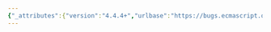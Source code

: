 ```yaml
---
{"_attributes":{"version":"4.4.4+","urlbase":"https://bugs.ecmascript.org/","maintainer":"dherman@mozilla.com"},"bug":{"bug_id":3714,"creation_ts":"2015-01-31 08:10:00 -0800","short_desc":"21.1.3.16 String.prototype.slice: Missing ReturnIfAbrupt after step 5 & 6","delta_ts":"2015-02-02 18:38:51 -0800","product":"Draft for 6th Edition","component":"technical issue","version":"Rev 31: January 15, 2015 Draft","rep_platform":"All","op_sys":"All","bug_status":"RESOLVED","resolution":"FIXED","priority":"Normal","bug_severity":"normal","everconfirmed":true,"reporter":{"uid":"andrebargull","name":"André Bargull"},"assigned_to":{"uid":"allen","name":"Allen Wirfs-Brock"},"long_desc":[{"commentid":11787,"comment_count":0,"who":{"uid":"andrebargull","name":"André Bargull"},"bug_when":"2015-01-31 08:10:58 -0800","thetext":"21.1.3.16 String.prototype.slice ( start, end )\n\nMissing ReturnIfAbrupt after ToInteger calls in steps 5 & 6."},{"commentid":11862,"comment_count":1,"who":{"uid":"allen","name":"Allen Wirfs-Brock"},"bug_when":"2015-02-01 15:22:28 -0800","thetext":"fixed in rev32 editor's draft"},{"commentid":11948,"comment_count":2,"who":{"uid":"allen","name":"Allen Wirfs-Brock"},"bug_when":"2015-02-02 18:38:51 -0800","thetext":"fixed in rev32 draft"}]}}
---
```

